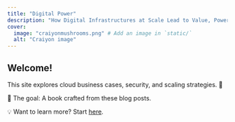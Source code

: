 ```yaml
---
title: "Digital Power"
description: "How Digital Infrastructures at Scale Lead to Value, Power, and Risk"
cover:
  image: "craiyonmushrooms.png" # Add an image in `static/`
  alt: "Craiyon image"
---
```


## Welcome!
This site explores cloud business cases, security, and scaling strategies. 🚀  

📖 The goal: A book crafted from these blog posts.

💡 Want to learn more? Start [here](/posts/).
